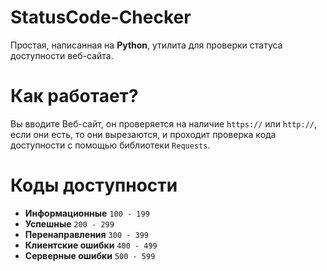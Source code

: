 # StatusCode-Checker
Простая, написанная на **Python**, утилита для проверки статуса доступности веб-сайта. 

# Как работает? 
Вы вводите Веб-сайт, он проверяется на наличие `https://` или `http://`, если они есть, то они вырезаются, 
и проходит проверка кода доступности с помощью библиотеки `Requests`. 

# Коды доступности
- **Информационные** `100 - 199`
- **Успешные** `200 - 299`
- **Перенаправления** `300 - 399`
- **Клиентские ошибки** `400 - 499`
- **Серверные ошибки** `500 - 599`

